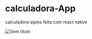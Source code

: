 # calculadora-App
calculadora siples feita com  react native 


![Sem título](https://user-images.githubusercontent.com/119140931/220250479-8b195c2b-9ca5-489b-9b15-2086d635bc1a.jpg)
